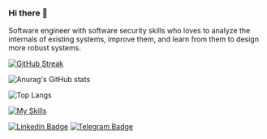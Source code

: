 ### Hi there 👋

<!--
**MojtabaTajik/MojtabaTajik** is a ✨ _special_ ✨ repository because its `README.md` (this file) appears on your GitHub profile.

Here are some ideas to get you started:

- 🔭 I’m currently working on ...
- 🌱 I’m currently learning ...
- 👯 I’m looking to collaborate on ...
- 🤔 I’m looking for help with ...
- 💬 Ask me about ...
- 📫 How to reach me: ...
- 😄 Pronouns: ...
- ⚡ Fun fact: ...
-->

Software engineer with software security skills who loves to analyze the internals of existing systems, improve them, and learn from them to design more robust systems.




[![GitHub Streak](http://github-readme-streak-stats.herokuapp.com?user=mobinjafari&border_radius=5.2)](https://git.io/streak-stats)

![Anurag's GitHub stats](https://github-readme-stats.vercel.app/api?username=mobinjafari&show_icons=true&theme=transparent)


![Top Langs](https://github-readme-stats.vercel.app/api/top-langs/?username=mobinjafari&hide=html&theme=tokyonight)

[![My Skills](https://skillicons.dev/icons?i=androidstudio,java,kotlin,cpp,dart,cmake,firebase,flutter,gcp,git,linux,sqlite,&theme=dark&perline=5)](https://skillicons.dev)

[![Linkedin Badge](https://img.shields.io/badge/-MobinJafari-0072b1?style=flat&logo=Linkedin&logoColor=white)](https://www.linkedin.com/in/mobinjafari/ "Connect on LinkedIn")
[![Telegram Badge](https://img.shields.io/badge/-BinBreaker-grey?style=flat&logo=Telegram&logoColor=white)](https://t.me/lotka_org "My Telegram Channel")
